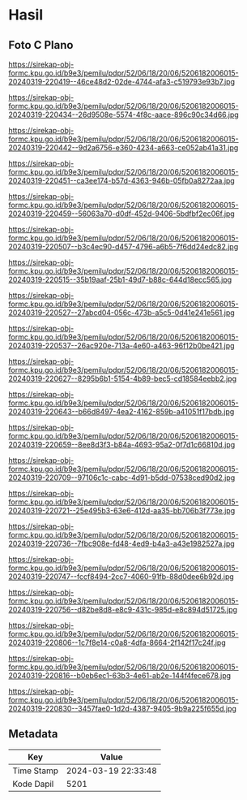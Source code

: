 # Hasil

## Foto C Plano

https://sirekap-obj-formc.kpu.go.id/b9e3/pemilu/pdpr/52/06/18/20/06/5206182006015-20240319-220419--46ce48d2-02de-4744-afa3-c519793e93b7.jpg

https://sirekap-obj-formc.kpu.go.id/b9e3/pemilu/pdpr/52/06/18/20/06/5206182006015-20240319-220434--26d9508e-5574-4f8c-aace-896c90c34d66.jpg

https://sirekap-obj-formc.kpu.go.id/b9e3/pemilu/pdpr/52/06/18/20/06/5206182006015-20240319-220442--9d2a6756-e360-4234-a663-ce052ab41a31.jpg

https://sirekap-obj-formc.kpu.go.id/b9e3/pemilu/pdpr/52/06/18/20/06/5206182006015-20240319-220451--ca3ee174-b57d-4363-946b-05fb0a8272aa.jpg

https://sirekap-obj-formc.kpu.go.id/b9e3/pemilu/pdpr/52/06/18/20/06/5206182006015-20240319-220459--56063a70-d0df-452d-9406-5bdfbf2ec06f.jpg

https://sirekap-obj-formc.kpu.go.id/b9e3/pemilu/pdpr/52/06/18/20/06/5206182006015-20240319-220507--b3c4ec90-d457-4796-a6b5-7f6dd24edc82.jpg

https://sirekap-obj-formc.kpu.go.id/b9e3/pemilu/pdpr/52/06/18/20/06/5206182006015-20240319-220515--35b19aaf-25b1-49d7-b88c-644d18ecc565.jpg

https://sirekap-obj-formc.kpu.go.id/b9e3/pemilu/pdpr/52/06/18/20/06/5206182006015-20240319-220527--27abcd04-056c-473b-a5c5-0d41e241e561.jpg

https://sirekap-obj-formc.kpu.go.id/b9e3/pemilu/pdpr/52/06/18/20/06/5206182006015-20240319-220537--26ac920e-713a-4e60-a463-96f12b0be421.jpg

https://sirekap-obj-formc.kpu.go.id/b9e3/pemilu/pdpr/52/06/18/20/06/5206182006015-20240319-220627--8295b6b1-5154-4b89-bec5-cd18584eebb2.jpg

https://sirekap-obj-formc.kpu.go.id/b9e3/pemilu/pdpr/52/06/18/20/06/5206182006015-20240319-220643--b66d8497-4ea2-4162-859b-a41051f17bdb.jpg

https://sirekap-obj-formc.kpu.go.id/b9e3/pemilu/pdpr/52/06/18/20/06/5206182006015-20240319-220659--8ee8d3f3-b84a-4693-95a2-0f7d1c66810d.jpg

https://sirekap-obj-formc.kpu.go.id/b9e3/pemilu/pdpr/52/06/18/20/06/5206182006015-20240319-220709--97106c1c-cabc-4d91-b5dd-07538ced90d2.jpg

https://sirekap-obj-formc.kpu.go.id/b9e3/pemilu/pdpr/52/06/18/20/06/5206182006015-20240319-220721--25e495b3-63e6-412d-aa35-bb706b3f773e.jpg

https://sirekap-obj-formc.kpu.go.id/b9e3/pemilu/pdpr/52/06/18/20/06/5206182006015-20240319-220736--7fbc908e-fd48-4ed9-b4a3-a43e1982527a.jpg

https://sirekap-obj-formc.kpu.go.id/b9e3/pemilu/pdpr/52/06/18/20/06/5206182006015-20240319-220747--fccf8494-2cc7-4060-91fb-88d0dee6b92d.jpg

https://sirekap-obj-formc.kpu.go.id/b9e3/pemilu/pdpr/52/06/18/20/06/5206182006015-20240319-220756--d82be8d8-e8c9-431c-985d-e8c894d51725.jpg

https://sirekap-obj-formc.kpu.go.id/b9e3/pemilu/pdpr/52/06/18/20/06/5206182006015-20240319-220806--1c7f8e14-c0a8-4dfa-8664-2f142f17c24f.jpg

https://sirekap-obj-formc.kpu.go.id/b9e3/pemilu/pdpr/52/06/18/20/06/5206182006015-20240319-220816--b0eb6ec1-63b3-4e61-ab2e-144f4fece678.jpg

https://sirekap-obj-formc.kpu.go.id/b9e3/pemilu/pdpr/52/06/18/20/06/5206182006015-20240319-220830--3457fae0-1d2d-4387-9405-9b9a225f655d.jpg


## Metadata

| Key        | Value               |
| ---------- | ------------------- |
| Time Stamp | 2024-03-19 22:33:48 |
| Kode Dapil | 5201                |



